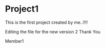 # Project1

This is the first project created by me..!!!!

Editing the file for the new version 2
Thank You

Member1
